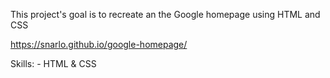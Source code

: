 This project's goal is to recreate an the Google homepage using HTML and CSS 

https://snarlo.github.io/google-homepage/

Skills: 
    - HTML & CSS
    
